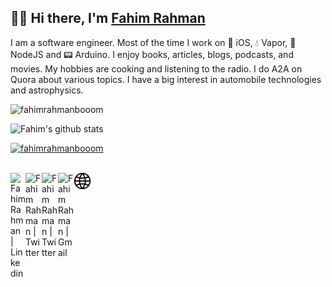 ## 👋🏻 Hi there, I'm [Fahim Rahman](http://fahimrahman.xyz)

I am a software engineer. Most of the time I work on 📱 iOS, 💧 Vapor, 🍃 NodeJS and 📟 Arduino. I enjoy books, articles, blogs, podcasts, and movies. My hobbies are cooking and listening to the radio. I do A2A on Quora about various topics. I have a big interest in automobile technologies and astrophysics.

<p align="left"> <img src="https://komarev.com/ghpvc/?username=fahimrahmanbooom&label=Profile%20views&color=0e75b6&style=flat" alt="fahimrahmanbooom" /> </p> 

![Fahim's github stats](https://github-readme-stats.vercel.app/api?username=fahimrahmanbooom&show_icons=true)
  
<p align="left"> <a href="https://github.com/ryo-ma/github-profile-trophy"><img src="https://github-profile-trophy.vercel.app/?username=fahimrahmanbooom" alt="fahimrahmanbooom" /></a> </p>

<br>
  <a href="https://linkedin.com/in/fahim-rahman-8943a7179/">
    <img align="left" alt="Fahim Rahman | Linkedin" width="24px" src="https://github.com/TheDudeThatCode/TheDudeThatCode/blob/master/Assets/Linkedin.svg" />
  </a>
  <a href="https://twitter.com/fahimrahman0000">
    <img align="left" alt="Fahim Rahman | Twitter" width="26px" src="https://github.com/TheDudeThatCode/TheDudeThatCode/blob/master/Assets/Twitter.svg" />
  </a>
  <a href="https://bn.quora.com/profile/Fahim-Rahman-6">
    <img align="left" alt="Fahim Rahman | Twitter" width="26px" src="https://github.com/fahimrahmanbooom/fahimrahmanbooom.github.io/blob/master/images/portfolio/quora.svg" />
  </a>
  <a href="mailto:fahimrahmanbooom@gmail.com">
    <img align="left" alt="Fahim Rahman | Gmail" width="26px" src="https://github.com/TheDudeThatCode/TheDudeThatCode/blob/master/Assets/Gmail.svg" />
  </a>
<a href="https://fahimrahmanbooom.github.io"><img src="https://github.com/deut-erium/deut-erium/blob/master/assets/site.svg" width="26px" alt="site"></a>
<br>
